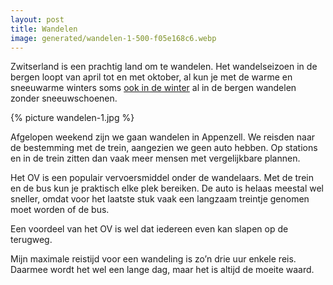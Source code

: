 ```yaml
---
layout: post
title: Wandelen
image: generated/wandelen-1-500-f05e168c6.webp
---
```


Zwitserland is een prachtig land om te wandelen. Het wandelseizoen in de bergen loopt van april tot en met oktober, al kun je met de warme en sneeuwarme winters soms [ook in de winter](https://roaldin.ch/winterwandeling) al in de bergen wandelen zonder sneeuwschoenen.

{% picture wandelen-1.jpg %}

Afgelopen weekend zijn we gaan wandelen in Appenzell. We reisden naar de bestemming met de trein, aangezien we geen auto hebben. Op stations en in de trein zitten dan vaak meer mensen met vergelijkbare plannen.

Het OV is een populair vervoersmiddel onder de wandelaars. Met de trein en de bus kun je praktisch elke plek bereiken. De auto is helaas meestal wel sneller, omdat voor het laatste stuk vaak een langzaam treintje genomen moet worden of de bus.

Een voordeel van het OV is wel dat iedereen even kan slapen op de terugweg.

Mijn maximale reistijd voor een wandeling is zo’n drie uur enkele reis. Daarmee wordt het wel een lange dag, maar het is altijd de moeite waard.
